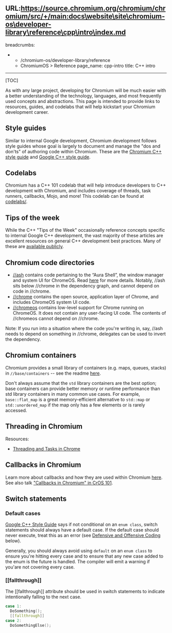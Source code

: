 URL:https://source.chromium.org/chromium/chromium/src/+/main:docs\website\site\chromium-os\developer-library\reference\cpp\intro\index.md
---
breadcrumbs:
- - /chromium-os/developer-library/reference
  - ChromiumOS > Reference
page_name: cpp-intro
title: C++ intro
---

[TOC]

As with any large project, developing for Chromium will be much easier with a
better understanding of the technology, languages, and most frequently used
concepts and abstractions. This page is intended to provide links to resources,
guides, and codelabs that will help kickstart your Chromium development career.

## Style guides

Similar to internal Google development, Chromium development follows style
guides whose goal is largely to document and manage the "dos and don'ts" of
authoring code within Chromium. These are the
[Chromium C++ style guide](https://chromium.googlesource.com/chromium/src/+/HEAD/styleguide/styleguide.md)
and [Google C++ style guide](https://google.github.io/styleguide/cppguide.html).

## Codelabs

Chromium has a C++ 101 codelab that will help introduce developers to C++
development with Chromium, and includes coverage of threads, task runners,
callbacks, Mojo, and more! This codelab can be found at
[codelabs/](https://source.chromium.org/chromium/chromium/src/+/main:codelabs/).

## Tips of the week

While the C++ "Tips of the Week" occasionally reference concepts specific to
internal Google C++ development, the vast majority of these articles are
excellent resources on general C++ development best practices. Many of these
are [available publicly](https://abseil.io/tips/).

## Chromium code directories

-   [//ash](https://source.chromium.org/chromium/chromium/src/+/main:ash/)
    contains code pertaining to the “Aura Shell”, the window manager and system
    UI for ChromeOS. Read
    [here](https://chromium.googlesource.com/chromium/src/+/HEAD/ash/README.md)
    for more details. Notably, //ash sits below //chrome in the dependency
    graph, and cannot depend on code in //chrome.
-   [//chrome](https://source.chromium.org/chromium/chromium/src/+/main:chrome/)
    contains the open source, application layer of Chrome, and includes ChromeOS
    system UI code.
-   [//chromeos](https://source.chromium.org/chromium/chromium/src/+/main:chromeos/)
    contains low-level support for Chrome running on ChromeOS. It does not
    contain any user-facing UI code. The contents of //chromeos cannot depend on
    //chrome.

Note: If you run into a situation where the code you're writing in, say, //ash
needs to depend on something in //chrome, delegates can be used to invert the
dependency.

## Chromium containers

Chromium provides a small library of containers (e.g. maps, queues, stacks) in
`//base/containers` -- see the readme
[here](https://source.chromium.org/chromium/chromium/src/+/main:base/containers/README.md).

Don't always assume that the `std` library containers are the best option; base
containers can provide better memory or runtime performance than std library
containers in many common use cases. For example, `base::flat_map` is a great
memory-efficient alternative to `std::map` or `std::unordered_map` if the map
only has a few elements or is rarely accessed.

## Threading in Chromium

Resources:

-   [Threading and Tasks in Chrome](https://chromium.googlesource.com/chromium/src/+/HEAD/docs/threading_and_tasks.md)

## Callbacks in Chromium

Learn more about callbacks and how they are used within Chromium
[here](https://source.chromium.org/chromium/chromium/src/+/main:docs/callback.md).
See also talk
["Callbacks in Chromium" in CrOS 101](/chromium-os/developer-library/training).

## Switch statements

### Default cases

[Google C++ Style Guide](https://google.github.io/styleguide/cppguide.html#Switch_Statements) says if not
conditional on an `enum class`, switch statements should always have a default
case. If the default case should never execute, treat this as an error (see
[Defensive and Offensive Coding](#defensive-and-offensive-coding) below).

Generally, you should always avoid using `default` on an `enum class` to ensure
you're hitting every case and to ensure that any new case added to the enum is
the future is handled. The compiler will emit a warning if you'are not covering
every case.

### [[fallthrough]]

The [[fallthrough]] attribute should be used in switch statements to indicate
intentionally falling to the next case.

```cpp
case 1:
  DoSomething();
  [[fallthrough]]
case 2:
  DoSomethingElse();
```
